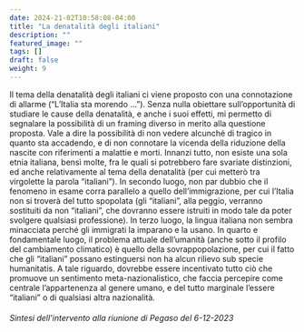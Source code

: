 ```yaml
---
date: 2024-21-02T10:58:08-04:00
title: "La denatalità degli italiani"
description: ""
featured_image: ""
tags: []
draft: false
weight: 9
---
```


Il tema della denatalità degli italiani ci viene proposto con una connotazione di allarme (“L’Italia sta morendo …”). Senza nulla obiettare sull’opportunità di studiare le cause della denatalità, e anche i suoi effetti, mi permetto di segnalare la possibilità di un framing diverso in merito alla questione proposta. Vale a dire la possibilità di non vedere alcunché di tragico in quanto sta accadendo, e di non connotare la vicenda della riduzione della nascite con riferimenti a malattie e morti. Innanzi tutto, non esiste una sola etnia italiana, bensì molte, fra le quali si potrebbero fare svariate distinzioni, ed anche relativamente al tema della denatalità (per cui metterò tra virgolette la parola “italiani”). In secondo luogo, non par dubbio che il fenomeno in esame corra parallelo a quello dell’immigrazione, per cui l’Italia non si troverà del tutto spopolata (gli “italiani”, alla peggio, verranno sostituiti da non “italiani”, che dovranno essere istruiti in modo tale da poter svolgere qualsiasi professione). In terzo luogo, la lingua italiana non sembra minacciata perché gli immigrati la imparano e la usano. In quarto e fondamentale luogo, il problema attuale dell’umanità (anche sotto il profilo del cambiamento climatico) è quello della sovrappopolazione, per cui il fatto che gli “italiani” possano estinguersi non ha alcun rilievo sub specie humanitatis. A tale riguardo, dovrebbe essere incentivato tutto ciò che promuove un sentimento meta-nazionalistico, che faccia percepire come centrale l’appartenenza al genere umano, e del tutto marginale l’essere “italiani” o di qualsiasi altra nazionalità.

###### Sintesi dell’intervento alla riunione di Pegaso del 6-12-2023
